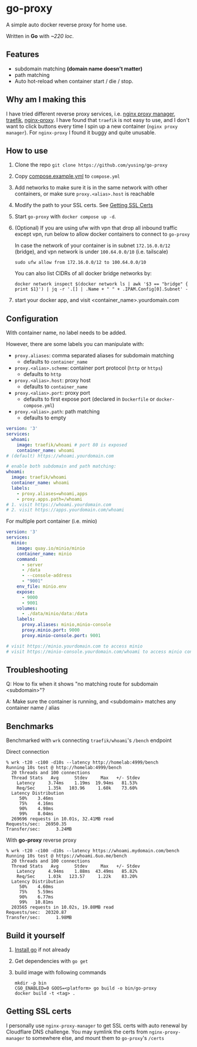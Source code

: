 # go-proxy

A simple auto docker reverse proxy for home use.

Written in **Go** with *~220 loc*.

## Features

- subdomain matching **(domain name doesn't matter)**
- path matching
- Auto hot-reload when container start / die / stop.

## Why am I making this

I have tried different reverse proxy services, i.e. [nginx proxy manager](https://nginxproxymanager.com/), [traefik](https://github.com/traefik/traefik), [nginx-proxy](https://github.com/nginx-proxy/nginx-proxy). I have found that `traefik` is not easy to use, and I don't want to click buttons every time I spin up a new container (`nginx proxy manager`). For `nginx-proxy` I found it buggy and quite unusable.

## How to use

1. Clone the repo `git clone https://github.com/yusing/go-proxy`

2. Copy [compose.example.yml](compose.example.yml) to `compose.yml`

3. Add networks to make sure it is in the same network with other containers, or make sure `proxy.<alias>.host` is reachable

4. Modify the path to your SSL certs. See [Getting SSL Certs](#getting-ssl-certs)

5. Start `go-proxy` with `docker compose up -d`.

6. (Optional) If you are using ufw with vpn that drop all inbound traffic except vpn, run below to allow docker containers to connect to `go-proxy`

    In case the network of your container is in subnet `172.16.0.0/12` (bridge),
    and vpn network is under `100.64.0.0/10` (i.e. tailscale)

    `sudo ufw allow from 172.16.0.0/12 to 100.64.0.0/10`

    You can also list CIDRs of all docker bridge networks by:

    `docker network inspect $(docker network ls | awk '$3 == "bridge" { print $1}') | jq -r '.[] | .Name + " " + .IPAM.Config[0].Subnet' -`

6. start your docker app, and visit <container_name>.yourdomain.com

## Configuration

With container name, no label needs to be added.

However, there are some labels you can manipulate with:

- `proxy.aliases`: comma separated aliases for subdomain matching
  - defaults to `container_name`
- `proxy.<alias>.scheme`: container port protocol (`http` or `https`)
  - defaults to `http`
- `proxy.<alias>.host`: proxy host
  - defaults to `container_name`
- `proxy.<alias>.port`: proxy port
  - defaults to first expose port (declared in `Dockerfile` or `docker-compose.yml`)
- `proxy.<alias>.path`: path matching
  - defaults to empty

```yaml
version: '3'
services:
  whoami:
    image: traefik/whoami # port 80 is exposed
    container_name: whoami
# (default) https://whoami.yourdomain.com

# enable both subdomain and path matching:
whoami:
  image: traefik/whoami
  container_name: whoami
  labels:
    - proxy.aliases=whoami,apps
    - proxy.apps.path=/whoami
# 1. visit https://whoami.yourdomain.com
# 2. visit https://apps.yourdomain.com/whoami
```

For multiple port container (i.e. minio)

```yaml
version: '3'
services:
  minio:
    image: quay.io/minio/minio
    container_name: minio
    command:
      - server
      - /data
      - --console-address
      - "9001"
    env_file: minio.env
    expose:
      - 9000
      - 9001
    volumes:
      - ./data/minio/data:/data
    labels:
      proxy.aliases: minio,minio-console
      proxy.minio.port: 9000
      proxy.minio-console.port: 9001

# visit https://minio.yourdomain.com to access minio
# visit https://minio-console.yourdomain.com/whoami to access minio console
```

## Troubleshooting

Q: How to fix when it shows "no matching route for subdomain \<subdomain>"?

A: Make sure the container is running, and \<subdomain> matches any container name / alias

## Benchmarks

Benchmarked with `wrk` connecting `traefik/whoami`'s `/bench` endpoint

Direct connection

```shell
% wrk -t20 -c100 -d10s --latency http://homelab:4999/bench
Running 10s test @ http://homelab:4999/bench
  20 threads and 100 connections
  Thread Stats   Avg      Stdev     Max   +/- Stdev
    Latency     3.74ms    1.19ms  19.94ms   81.53%
    Req/Sec     1.35k   103.96     1.60k    73.60%
  Latency Distribution
     50%    3.46ms
     75%    4.16ms
     90%    4.98ms
     99%    8.04ms
  269696 requests in 10.01s, 32.41MB read
Requests/sec:  26950.35
Transfer/sec:      3.24MB
```

With **go-proxy** reverse proxy

```shell
% wrk -t20 -c100 -d10s --latency https://whoami.mydomain.com/bench
Running 10s test @ https://whoami.6uo.me/bench
  20 threads and 100 connections
  Thread Stats   Avg      Stdev     Max   +/- Stdev
    Latency     4.94ms    1.88ms  43.49ms   85.82%
    Req/Sec     1.03k   123.57     1.22k    83.20%
  Latency Distribution
     50%    4.60ms
     75%    5.59ms
     90%    6.77ms
     99%   10.81ms
  203565 requests in 10.02s, 19.80MB read
Requests/sec:  20320.87
Transfer/sec:      1.98MB
```

## Build it yourself

1. [Install go](https://go.dev/doc/install) if not already

2. Get dependencies with `go get`

3. build image with following commands

    ```shell
    mkdir -p bin
    CGO_ENABLED=0 GOOS=<platform> go build -o bin/go-proxy
    docker build -t <tag> .
    ```

## Getting SSL certs

I personally use `nginx-proxy-manager` to get SSL certs with auto renewal by Cloudflare DNS challenge. You may symlink the certs from `nginx-proxy-manager` to somewhere else, and mount them to `go-proxy`'s `/certs`
